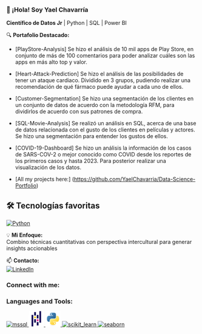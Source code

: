 ### 👋 ¡Hola! Soy Yael Chavarría  
**Científico de Datos Jr** | Python | SQL | Power BI  

🔍 **Portafolio Destacado:**  
- [PlayStore-Analysis] Se hizo el análisis de 10 mil apps de Play Store, en conjunto de más de 100 comentarios para poder analizar cuáles son las apps en más alto top y valor.

- [Heart-Attack-Prediction]  Se hizo el análisis de las posibilidades de tener un ataque cardiaco. Dividido en 3 grupos, pudiendo realizar una recomendación de qué fármaco puede ayudar a cada uno de ellos.

- [Customer-Segmentation] Se hizo una segmentación de los clientes en un conjunto de datos de acuerdo con la metodología RFM, para dividirlos de acuerdo con sus patrones de compra.

- [SQL-Movie-Analysis] Se realizó un análisis en SQL, acerca de una base de datos relacionada con el gusto de los clientes en películas y actores. Se hizo una segmentación para entender los gustos de ellos.

- [COVID-19-Dashboard] Se hizo un análisis la información de los casos de SARS-COV-2 o mejor conocido como COVID desde los reportes de los primeros casos y hasta 2023. Para posterior realizar una visualización de los datos.

- [All my projects here:] (https://github.com/YaelChavarria/Data-Science-Portfolio)

## 🛠️ Tecnologías favoritas
[![Python](https://img.shields.io/badge/-Python-black?style=flat&logo=python)](https://python.org)

💡 **Mi Enfoque:**  
Combino técnicas cuantitativas con perspectiva intercultural para generar insights accionables  

📫 **Contacto:**  
[![LinkedIn](https://img.shields.io/badge/LinkedIn-Yael_Chavarría-blue)](https://linkedin.com/in/yael-chavarría-data-scientis)  

<h3 align="left">Connect with me:</h3>
<p align="left">
</p>

<h3 align="left">Languages and Tools:</h3>
<p align="left"> <a href="https://www.microsoft.com/en-us/sql-server" target="_blank" rel="noreferrer"> <img src="https://www.svgrepo.com/show/303229/microsoft-sql-server-logo.svg" alt="mssql" width="40" height="40"/> </a> <a href="https://pandas.pydata.org/" target="_blank" rel="noreferrer"> <img src="https://raw.githubusercontent.com/devicons/devicon/2ae2a900d2f041da66e950e4d48052658d850630/icons/pandas/pandas-original.svg" alt="pandas" width="40" height="40"/> </a> <a href="https://www.python.org" target="_blank" rel="noreferrer"> <img src="https://raw.githubusercontent.com/devicons/devicon/master/icons/python/python-original.svg" alt="python" width="40" height="40"/> </a> <a href="https://scikit-learn.org/" target="_blank" rel="noreferrer"> <img src="https://upload.wikimedia.org/wikipedia/commons/0/05/Scikit_learn_logo_small.svg" alt="scikit_learn" width="40" height="40"/> </a> <a href="https://seaborn.pydata.org/" target="_blank" rel="noreferrer"> <img src="https://seaborn.pydata.org/_images/logo-mark-lightbg.svg" alt="seaborn" width="40" height="40"/> </a> </p>

